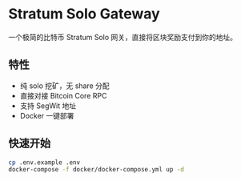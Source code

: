# Stratum Solo Gateway

一个极简的比特币 Stratum Solo 网关，直接将区块奖励支付到你的地址。

## 特性
- 纯 solo 挖矿，无 share 分配
- 直接对接 Bitcoin Core RPC
- 支持 SegWit 地址
- Docker 一键部署

## 快速开始
```bash
cp .env.example .env
docker-compose -f docker/docker-compose.yml up -d
